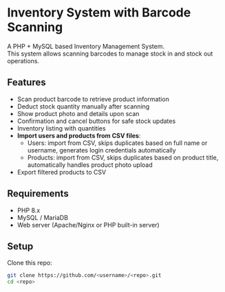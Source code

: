 # Inventory System with Barcode Scanning

A PHP + MySQL based Inventory Management System.  
This system allows scanning barcodes to manage stock in and stock out operations.

## Features

- Scan product barcode to retrieve product information
- Deduct stock quantity manually after scanning
- Show product photo and details upon scan
- Confirmation and cancel buttons for safe stock updates
- Inventory listing with quantities
- **Import users and products from CSV files**:
  - Users: import from CSV, skips duplicates based on full name or username, generates login credentials automatically
  - Products: import from CSV, skips duplicates based on product title, automatically handles product photo upload
- Export filtered products to CSV

## Requirements

- PHP 8.x
- MySQL / MariaDB
- Web server (Apache/Nginx or PHP built-in server)

## Setup

Clone this repo:

```bash
git clone https://github.com/<username>/<repo>.git
cd <repo>
```
